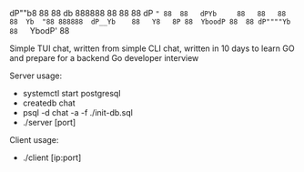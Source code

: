  dP""b8 88  88    db    888888 88   88 88 
dP   `" 88  88   dPYb     88   88   88 88 
Yb  "88 888888  dP__Yb    88   Y8   8P 88 
 YboodP 88  88 dP""""Yb   88   `YbodP' 88 


Simple TUI chat, written from simple CLI chat, written in 10 days to learn GO and prepare for a backend Go developer interview

Server usage:
- systemctl start postgresql
- createdb chat
- psql -d chat -a -f ./init-db.sql
- ./server [port]

Client usage:
- ./client [ip:port]

